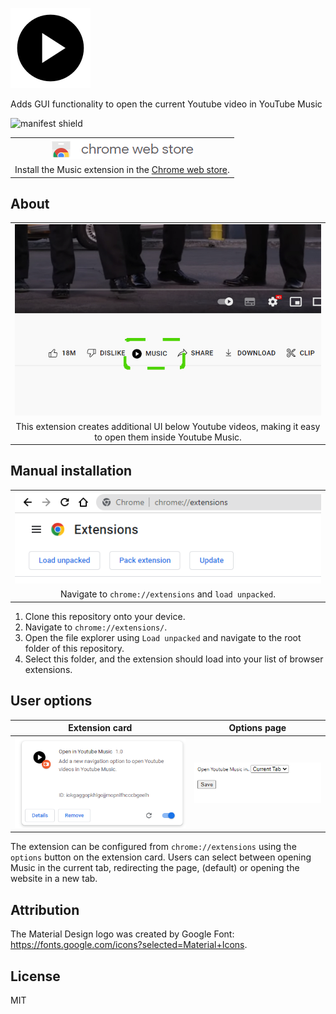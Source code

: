 ![Open in Music](data/img/icon128.png "Open in Music")

 Adds GUI functionality to open the current Youtube video in YouTube Music

![manifest shield](https://img.shields.io/badge/Chrome%20Manifest-v3-blue, "manifest shield")

| |
|:---:|
| ![chrome web store](github/images/chromewebstore_logo.png "chrome web store") |
| Install the Music extension in the [Chrome web store](https://chrome.google.com/webstore/detail/open-youtube-music/dcoopjjnhnlllfiklggkeafanfnllfnf). |

## About
| |
|:---:|
| ![example UI](github/images/chromewebstore.jpg "example UI") |
| This extension creates additional UI below Youtube videos, making it easy to open them inside Youtube Music. |

## Manual installation
| |
|:---:|
| ![extension page](github/images/extension_page_load_unpacked.PNG "extension page") |
| Navigate to `chrome://extensions` and `load unpacked`. |

1. Clone this repository onto your device.
2. Navigate to `chrome://extensions/`.
3. Open the file explorer using `Load unpacked` and navigate to the root folder of this repository. 
4. Select this folder, and the extension should load into your list of browser extensions.

## User options
| Extension card | Options page |
|:---:|:---:|
| ![extension card](github/images/extension_card.PNG "extension card") | ![options page](github/images/extension_options.PNG "options page") |

The extension can be configured from `chrome://extensions` using the `options` button on the extension card. Users can select between opening Music in the current tab, redirecting the page, (default) or opening the website in a new tab.

## Attribution
The Material Design logo was created by Google Font: https://fonts.google.com/icons?selected=Material+Icons.

## License
MIT
